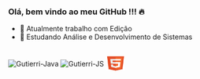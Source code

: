 ### Olá, bem vindo ao meu GitHub !!! 🔥



- 🔭 Atualmente trabalho com Edição
- 🌱 Estudando Análise e Desenvolvimento de Sistemas

<div style="display: inline_block"><br>

  <img align="center" alt="Gutierri-Java" height="30" width="40" src="https://cdn.jsdelivr.net/gh/devicons/devicon/icons/java/java-original.svg" />     
  <img align="center" alt="Gutierri-JS" height="30" width="40" src="https://cdn.jsdelivr.net/gh/devicons/devicon/icons/javascript/javascript-plain.svg" />        
  <img align="center" alt="Gutierri-HTML" height="30" width="40" src="https://raw.githubusercontent.com/devicons/devicon/master/icons/html5/html5-original.svg">
  
</div>

##
